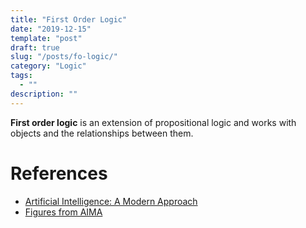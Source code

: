 ```yaml
---
title: "First Order Logic"
date: "2019-12-15"
template: "post"
draft: true
slug: "/posts/fo-logic/"
category: "Logic"
tags:
  - ""
description: ""
---
```


**First order logic** is an extension of propositional logic and works with objects and the relationships between them.



# References

- [Artificial Intelligence: A Modern Approach](http://aima.cs.berkeley.edu/)
- [Figures from AIMA](http://aima.cs.berkeley.edu/figures.html)
